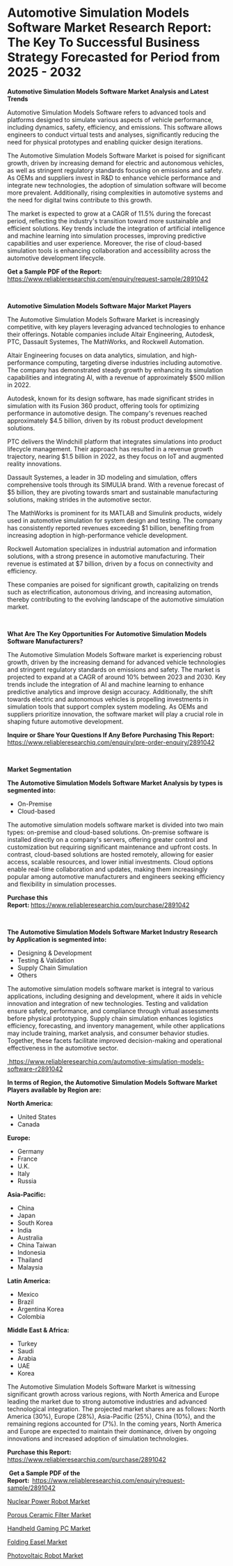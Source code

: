 <p><h1>Automotive Simulation Models Software Market Research Report: The Key To Successful Business Strategy Forecasted for Period from 2025 - 2032</h1></p><p><strong>Automotive Simulation Models Software Market Analysis and Latest Trends</strong></p>
<p><p>Automotive Simulation Models Software refers to advanced tools and platforms designed to simulate various aspects of vehicle performance, including dynamics, safety, efficiency, and emissions. This software allows engineers to conduct virtual tests and analyses, significantly reducing the need for physical prototypes and enabling quicker design iterations. </p><p>The Automotive Simulation Models Software Market is poised for significant growth, driven by increasing demand for electric and autonomous vehicles, as well as stringent regulatory standards focusing on emissions and safety. As OEMs and suppliers invest in R&D to enhance vehicle performance and integrate new technologies, the adoption of simulation software will become more prevalent. Additionally, rising complexities in automotive systems and the need for digital twins contribute to this growth. </p><p>The market is expected to grow at a CAGR of 11.5% during the forecast period, reflecting the industry's transition toward more sustainable and efficient solutions. Key trends include the integration of artificial intelligence and machine learning into simulation processes, improving predictive capabilities and user experience. Moreover, the rise of cloud-based simulation tools is enhancing collaboration and accessibility across the automotive development lifecycle.</p></p>
<p><strong>Get a Sample PDF of the Report:&nbsp;</strong> <a href="https://www.reliableresearchiq.com/enquiry/request-sample/2891042?utm_campaign=1144&utm_medium=2&utm_source=Github&utm_content=ia&utm_term=14032025&utm_id=automotive-simulation-models-software">https://www.reliableresearchiq.com/enquiry/request-sample/2891042</a></p>
<p>&nbsp;</p>
<p><strong>Automotive Simulation Models Software Major Market Players</strong></p>
<p><p>The Automotive Simulation Models Software Market is increasingly competitive, with key players leveraging advanced technologies to enhance their offerings. Notable companies include Altair Engineering, Autodesk, PTC, Dassault Systemes, The MathWorks, and Rockwell Automation.</p><p>Altair Engineering focuses on data analytics, simulation, and high-performance computing, targeting diverse industries including automotive. The company has demonstrated steady growth by enhancing its simulation capabilities and integrating AI, with a revenue of approximately $500 million in 2022.</p><p>Autodesk, known for its design software, has made significant strides in simulation with its Fusion 360 product, offering tools for optimizing performance in automotive design. The company's revenues reached approximately $4.5 billion, driven by its robust product development solutions.</p><p>PTC delivers the Windchill platform that integrates simulations into product lifecycle management. Their approach has resulted in a revenue growth trajectory, nearing $1.5 billion in 2022, as they focus on IoT and augmented reality innovations.</p><p>Dassault Systemes, a leader in 3D modeling and simulation, offers comprehensive tools through its SIMULIA brand. With a revenue forecast of $5 billion, they are pivoting towards smart and sustainable manufacturing solutions, making strides in the automotive sector.</p><p>The MathWorks is prominent for its MATLAB and Simulink products, widely used in automotive simulation for system design and testing. The company has consistently reported revenues exceeding $1 billion, benefiting from increasing adoption in high-performance vehicle development.</p><p>Rockwell Automation specializes in industrial automation and information solutions, with a strong presence in automotive manufacturing. Their revenue is estimated at $7 billion, driven by a focus on connectivity and efficiency.</p><p>These companies are poised for significant growth, capitalizing on trends such as electrification, autonomous driving, and increasing automation, thereby contributing to the evolving landscape of the automotive simulation market.</p></p>
<p>&nbsp;</p>
<p><strong>What Are The Key Opportunities For Automotive Simulation Models Software Manufacturers?</strong></p>
<p><p>The Automotive Simulation Models Software market is experiencing robust growth, driven by the increasing demand for advanced vehicle technologies and stringent regulatory standards on emissions and safety. The market is projected to expand at a CAGR of around 10% between 2023 and 2030. Key trends include the integration of AI and machine learning to enhance predictive analytics and improve design accuracy. Additionally, the shift towards electric and autonomous vehicles is propelling investments in simulation tools that support complex system modeling. As OEMs and suppliers prioritize innovation, the software market will play a crucial role in shaping future automotive development.</p></p>
<p><strong>Inquire or Share Your Questions If Any Before Purchasing This Report:</strong> <a href="https://www.reliableresearchiq.com/enquiry/pre-order-enquiry/2891042?utm_campaign=1144&utm_medium=2&utm_source=Github&utm_content=ia&utm_term=14032025&utm_id=automotive-simulation-models-software">https://www.reliableresearchiq.com/enquiry/pre-order-enquiry/2891042</a></p>
<p>&nbsp;</p>
<p><strong>Market Segmentation</strong></p>
<p><strong>The Automotive Simulation Models Software Market Analysis by types is segmented into:</strong></p>
<p><ul><li>On-Premise</li><li>Cloud-based</li></ul></p>
<p><p>The automotive simulation models software market is divided into two main types: on-premise and cloud-based solutions. On-premise software is installed directly on a company's servers, offering greater control and customization but requiring significant maintenance and upfront costs. In contrast, cloud-based solutions are hosted remotely, allowing for easier access, scalable resources, and lower initial investments. Cloud options enable real-time collaboration and updates, making them increasingly popular among automotive manufacturers and engineers seeking efficiency and flexibility in simulation processes.</p></p>
<p><strong>Purchase this Report:&nbsp;</strong><a href="https://www.reliableresearchiq.com/purchase/2891042?utm_campaign=1144&utm_medium=2&utm_source=Github&utm_content=ia&utm_term=14032025&utm_id=automotive-simulation-models-software">https://www.reliableresearchiq.com/purchase/2891042</a></p>
<p>&nbsp;</p>
<p><strong>The Automotive Simulation Models Software Market Industry Research by Application is segmented into:</strong></p>
<p><ul><li>Designing & Development</li><li>Testing & Validation</li><li>Supply Chain Simulation</li><li>Others</li></ul></p>
<p><p>The automotive simulation models software market is integral to various applications, including designing and development, where it aids in vehicle innovation and integration of new technologies. Testing and validation ensure safety, performance, and compliance through virtual assessments before physical prototyping. Supply chain simulation enhances logistics efficiency, forecasting, and inventory management, while other applications may include training, market analysis, and consumer behavior studies. Together, these facets facilitate improved decision-making and operational effectiveness in the automotive sector.</p></p>
<p><a href="https://www.reliableresearchiq.com/automotive-simulation-models-software-r2891042?utm_campaign=1144&utm_medium=2&utm_source=Github&utm_content=ia&utm_term=14032025&utm_id=automotive-simulation-models-software">&nbsp;https://www.reliableresearchiq.com/automotive-simulation-models-software-r2891042</a></p>
<p><strong>In terms of Region, the Automotive Simulation Models Software Market Players available by Region are:</strong></p>
<p>
    <p> <strong> North America: </strong>
        <ul>
            <li>United States</li>
            <li>Canada</li>
        </ul>
        </p> 
    <p> <strong> Europe: </strong>
        <ul>
            <li>Germany</li>
            <li>France</li>
            <li>U.K.</li>
            <li>Italy</li>
            <li>Russia</li>
        </ul>
        </p> 
    <p> <strong> Asia-Pacific: </strong>
        <ul>
            <li>China</li>
            <li>Japan</li>
            <li>South Korea</li>
            <li>India</li>
            <li>Australia</li>
            <li>China Taiwan</li>
            <li>Indonesia</li>
            <li>Thailand</li>
            <li>Malaysia</li>
        </ul>
        </p> 
    <p> <strong> Latin America: </strong>
        <ul>
            <li>Mexico</li>
            <li>Brazil</li>
            <li>Argentina Korea</li>
            <li>Colombia</li>
        </ul>
        </p> 
    <p> <strong> Middle East & Africa: </strong>
        <ul>
            <li>Turkey</li>
            <li>Saudi</li>
            <li>Arabia</li>
            <li>UAE</li>
            <li>Korea</li>
        </ul>
    </p>
    </p>
<p><p>The Automotive Simulation Models Software Market is witnessing significant growth across various regions, with North America and Europe leading the market due to strong automotive industries and advanced technological integration. The projected market shares are as follows: North America (30%), Europe (28%), Asia-Pacific (25%), China (10%), and the remaining regions accounted for (7%). In the coming years, North America and Europe are expected to maintain their dominance, driven by ongoing innovations and increased adoption of simulation technologies.</p></p>
<p><strong>Purchase this Report: </strong><a href="https://www.reliableresearchiq.com/purchase/2891042?utm_campaign=1144&utm_medium=2&utm_source=Github&utm_content=ia&utm_term=14032025&utm_id=automotive-simulation-models-software">https://www.reliableresearchiq.com/purchase/2891042</a></p>
<p>&nbsp;<strong>Get a Sample PDF of the Report:&nbsp;&nbsp;</strong><a href="https://www.reliableresearchiq.com/enquiry/request-sample/2891042?utm_campaign=1144&utm_medium=2&utm_source=Github&utm_content=ia&utm_term=14032025&utm_id=automotive-simulation-models-software">https://www.reliableresearchiq.com/enquiry/request-sample/2891042</a></p>
<p><strong></strong></p>
<p><p><a href="https://github.com/jaquelynhasenaue8/Market-Research-Report-List-1/blob/main/nuclear-power-robot-market.md?utm_campaign=1144&utm_medium=2&utm_source=Github&utm_content=ia&utm_term=14032025&utm_id=automotive-simulation-models-software">Nuclear Power Robot Market</a></p><p><a href="https://github.com/memorirummy/Market-Research-Report-List-1/blob/main/porous-ceramic-filter-market.md?utm_campaign=1144&utm_medium=2&utm_source=Github&utm_content=ia&utm_term=14032025&utm_id=automotive-simulation-models-software">Porous Ceramic Filter Market</a></p><p><a href="https://github.com/arvelm4nthig/Market-Research-Report-List-1/blob/main/handheld-gaming-pc-market.md?utm_campaign=1144&utm_medium=2&utm_source=Github&utm_content=ia&utm_term=14032025&utm_id=automotive-simulation-models-software">Handheld Gaming PC Market</a></p><p><a href="https://github.com/AlisaRowe24/Market-Research-Report-List-1/blob/main/folding-easel-market.md?utm_campaign=1144&utm_medium=2&utm_source=Github&utm_content=ia&utm_term=14032025&utm_id=automotive-simulation-models-software">Folding Easel Market</a></p><p><a href="https://github.com/xanaanenkaly/Market-Research-Report-List-1/blob/main/photovoltaic-robot-market.md?utm_campaign=1144&utm_medium=2&utm_source=Github&utm_content=ia&utm_term=14032025&utm_id=automotive-simulation-models-software">Photovoltaic Robot Market</a></p></p>